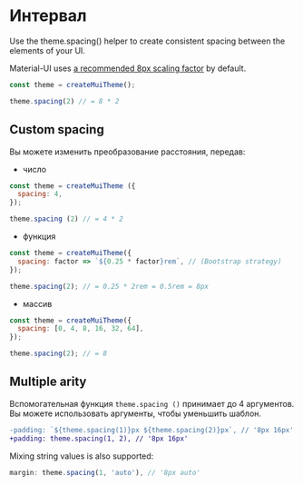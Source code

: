 # Интервал

<p class="description">Use the theme.spacing() helper to create consistent spacing between the elements of your UI.</p>

Material-UI uses [a recommended 8px scaling factor](https://material.io/design/layout/understanding-layout.html) by default.

```js
const theme = createMuiTheme();

theme.spacing(2) // = 8 * 2
```

## Custom spacing

Вы можете изменить преобразование расстояния, передав:

- число

```js
const theme = createMuiTheme ({
  spacing: 4,
});

theme.spacing (2) // = 4 * 2
```

- функция

```js
const theme = createMuiTheme({
  spacing: factor => `${0.25 * factor}rem`, // (Bootstrap strategy)
});

theme.spacing(2); // = 0.25 * 2rem = 0.5rem = 8px
```

- массив

```js
const theme = createMuiTheme({
  spacing: [0, 4, 8, 16, 32, 64],
});

theme.spacing(2); // = 8
```

## Multiple arity

Вспомогательная функция `theme.spacing ()` принимает до 4 аргументов. Вы можете использовать аргументы, чтобы уменьшить шаблон.

```diff
-padding: `${theme.spacing(1)}px ${theme.spacing(2)}px`, // '8px 16px'
+padding: theme.spacing(1, 2), // '8px 16px'
```

Mixing string values is also supported:

```js
margin: theme.spacing(1, 'auto'), // '8px auto'
```